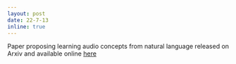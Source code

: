 ```yaml
---
layout: post
date: 22-7-13
inline: true
---
```


Paper proposing learning audio concepts from natural language released on Arxiv and available online [here](https://arxiv.org/abs/2206.04769)